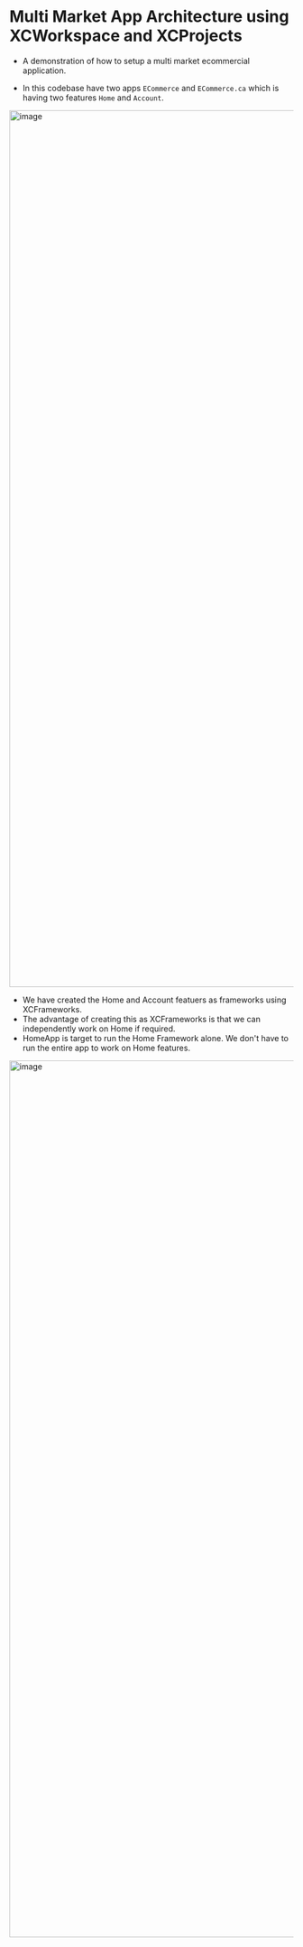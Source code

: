 # Multi Market App Architecture using XCWorkspace and XCProjects

- A demonstration of how to setup a multi market ecommercial application.

- In this codebase have two apps `ECommerce` and `ECommerce.ca` which is having two features `Home` and `Account`.

<img width="1552" alt="image" src="https://github.com/bibin-jaimon/2023-multi-market-ios-app/assets/22428886/d89dd9d7-34b5-4082-8a36-043a7e0f3a86">

- We have created the Home and Account featuers as frameworks using XCFrameworks.
- The advantage of creating this as XCFrameworks is that we can independently work on Home if required.
- HomeApp is target to run the Home Framework alone. We don't have to run the entire app to work on Home features.
<img width="1552" alt="image" src="https://github.com/bibin-jaimon/2023-multi-market-ios-app/assets/22428886/423312b2-b54f-4c18-9eda-02036ed660c8">

